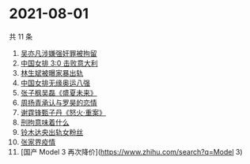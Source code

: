 # 2021-08-01

共 11 条

<!-- BEGIN ZHIHUSEARCH -->
<!-- 最后更新时间 Sun Aug 01 2021 08:41:11 GMT+0800 (China Standard Time) -->
1. [吴亦凡涉嫌强奸罪被拘留](https://www.zhihu.com/search?q=吴亦凡)
1. [中国女排 3:0 击败意大利](https://www.zhihu.com/search?q=中国女排)
1. [林生斌被曝家暴出轨](https://www.zhihu.com/search?q=林生斌)
1. [中国女排无缘奥运八强](https://www.zhihu.com/search?q=中国女排)
1. [张子枫吴磊《盛夏未来》](https://www.zhihu.com/search?q=盛夏未来)
1. [周扬青承认与罗昊的恋情](https://www.zhihu.com/search?q=周扬青)
1. [谢霆锋甄子丹《怒火·重案》](https://www.zhihu.com/search?q=怒火重案)
1. [刑拘意味着什么](https://www.zhihu.com/search?q=刑拘意味着什么)
1. [铃木达央出轨女粉丝](https://www.zhihu.com/search?q=铃木达央)
1. [张家界疫情](https://www.zhihu.com/search?q=张家界)
1. [国产 Model 3 再次降价](https://www.zhihu.com/search?q=Model 3)
<!-- END ZHIHUSEARCH -->
